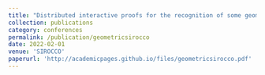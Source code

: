 ```yaml
---
title: "Distributed interactive proofs for the recognition of some geometric intersection graph classes"
collection: publications
category: conferences
permalink: /publication/geometricsirocco
date: 2022-02-01
venue: 'SIROCCO'
paperurl: 'http://academicpages.github.io/files/geometricsirocco.pdf'
---
```

